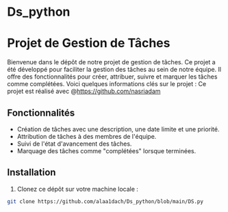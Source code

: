 # Ds_python
# Projet de Gestion de Tâches

Bienvenue dans le dépôt de notre projet de gestion de tâches. Ce projet a été développé pour faciliter la gestion des tâches au sein de notre équipe. Il offre des fonctionnalités pour créer, attribuer, suivre et marquer les tâches comme complétées. Voici quelques informations clés sur le projet :
Ce projet est réalisé avec @https://github.com/nasriadam 
## Fonctionnalités

- Création de tâches avec une description, une date limite et une priorité.
- Attribution de tâches à des membres de l'équipe.
- Suivi de l'état d'avancement des tâches.
- Marquage des tâches comme "complétées" lorsque terminées.



## Installation

1. Clonez ce dépôt sur votre machine locale :

```bash
git clone https://github.com/alaa1dach/Ds_python/blob/main/DS.py
